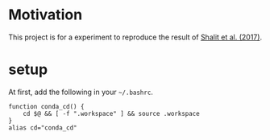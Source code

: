 # Motivation
This project is for a experiment to reproduce the result of [Shalit et al. (2017)](https://arxiv.org/pdf/1606.03976.pdf).

# setup
At first, add the following in your `~/.bashrc`.
```
function conda_cd() {
    cd $@ && [ -f ".workspace" ] && source .workspace
}
alias cd="conda_cd"
```
